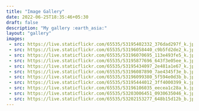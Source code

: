 ```yaml
---
title: "Image Gallery"
date: 2022-06-25T18:35:46+05:30
draft: false
description: "My gallery :earth_asia:"
layout: "gallery"
images:
 - src: https://live.staticflickr.com/65535/53195402332_376dad297f_k.jpg
 - src: https://live.staticflickr.com/65535/53196058440_c9b5fd2de2_k.jpg
 - src: https://live.staticflickr.com/65535/53196070695_113e493fe5_k.jpg
 - src: https://live.staticflickr.com/65535/53195877696_643f3e05ee_k.jpg
 - src: https://live.staticflickr.com/65535/53195434097_2e481a1e67_k.jpg
 - src: https://live.staticflickr.com/65535/53196087890_7ae4345f3e_b.jpg
 - src: https://live.staticflickr.com/65535/53196099380_5f594e0d3b_b.jpg
 - src: https://live.staticflickr.com/65535/53195444012_3ff4000399_k.jpg
 - src: https://live.staticflickr.com/65535/53196106035_eecea1c28a_k.jpg
 - src: https://live.staticflickr.com/65535/53203006451_0930635046_k.jpg
 - src: https://live.staticflickr.com/65535/53202153277_648b15d12b_b.jpg
---
```

